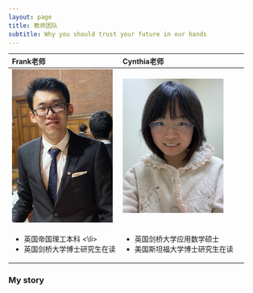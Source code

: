 ```yaml
---
layout: page
title: 教师团队
subtitle: Why you should trust your future in our hands
---
```


| Frank老师 | Cynthia老师 |  |
| :------ |:------ | :------ |
| <img src="/assets/img/frank.jpg" width="200"> | <img src="/assets/img/cynthia.JPG" width="200">  |  |
| <ul><li> 英国帝国理工本科 <\li><li> 英国剑桥大学博士研究生在读 </li></ul>|<ul><li> 英国剑桥大学应用数学硕士 </li><li> 美国斯坦福大学博士研究生在读 </li></ul>| 


### My story

